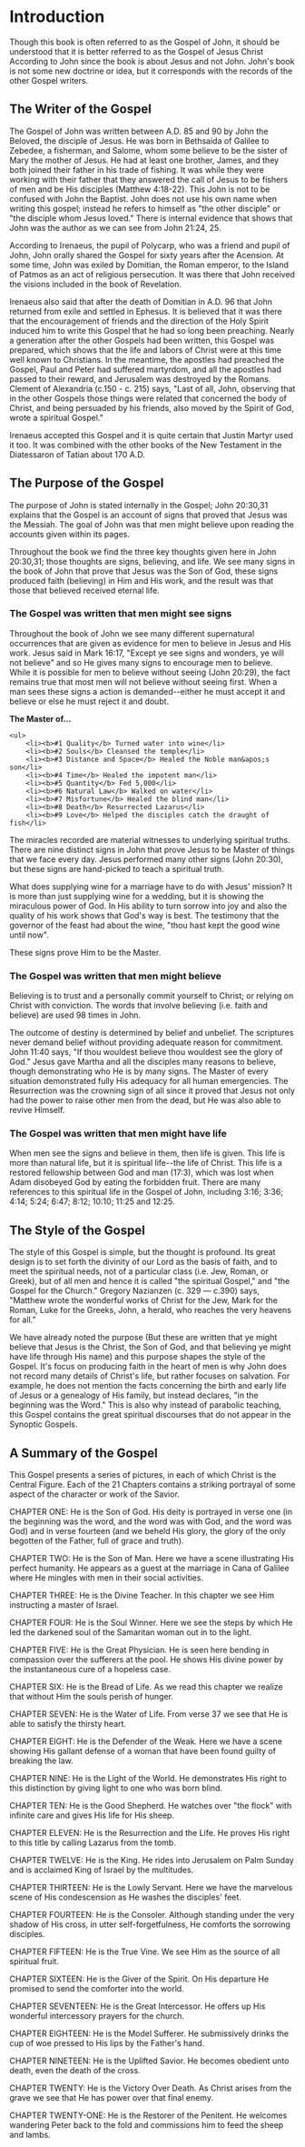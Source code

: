 # Introduction

Though this book is often referred to as the Gospel of John, it should be understood that it is better referred to as the Gospel of Jesus Christ According to John since the book is about Jesus and not John. John&apos;s book is not some new doctrine or idea, but it corresponds with the records of the other Gospel writers.

## The Writer of the Gospel

The Gospel of John was written between A.D. 85 and 90 by John the Beloved, the disciple of Jesus. He was born in Bethsaida of Galilee to Zebedee, a fisherman, and Salome, whom some believe to be the sister of Mary the mother of Jesus. He had at least one brother, James, and they both joined their father in his trade of fishing. It was while they were working with their father that they answered the call of Jesus to be fishers of men and be His disciples (Matthew 4:18-22). This John is not to be confused with John the Baptist. John does not use his own name when writing this gospel; instead he refers to himself as &quot;the other disciple&quot; or &quot;the disciple whom Jesus loved.&quot; There is internal evidence that shows that John was the author as we can see from John 21:24, 25.

According to Irenaeus, the pupil of Polycarp, who was a friend and pupil of John, John orally shared the Gospel for sixty years after the Acension. At some time, John was exiled by Domitian, the Roman emperor, to the Island of Patmos as an act of religious persecution. It was there that John received the visions included in the book of Revelation.

Irenaeus also said that after the death of Domitian in A.D. 96 that John returned from exile and settled in Ephesus. It is believed that it was there that the encouragement of friends and the direction of the Holy Spirit induced him to write this Gospel that he had so long been preaching. Nearly a generation after the other Gospels had been written, this Gospel was prepared, which shows that the life and labors of Christ were at this time well known to Christians. In the meantime, the apostles had preached the Gospel, Paul and Peter had suffered martyrdom, and all the apostles had passed to their reward, and Jerusalem was destroyed by the Romans. Clement of Alexandria (c.150 - c. 215) says, &quot;Last of all, John, observing that in the other Gospels those things were related that concerned the body of Christ, and being persuaded by his friends, also moved by the Spirit of God, wrote a spiritual Gospel.&quot;

Irenaeus accepted this Gospel and it is quite certain that Justin Martyr used it too. It was combined with the other books of the New Testament in the Diatessaron of Tatian about 170 A.D.

## The Purpose of the Gospel

The purpose of John is stated internally in the Gospel; John 20:30,31 explains that the Gospel is an account of signs that proved that Jesus was the Messiah. The goal of John was that men might believe upon reading the accounts given within its pages.

Throughout the book we find the three key thoughts given here in John 20:30,31; those thoughts are signs, believing, and life. We see many signs in the book of John that prove that Jesus was the Son of God, these signs produced faith (believing) in Him and His work, and the result was that those that believed received eternal life.

### The Gospel was written that men might see signs

Throughout the book of John we see many different supernatural occurrences that are given as evidence for men to believe in Jesus and His work. Jesus said in Mark 16:17, &quot;Except ye see signs and wonders, ye will not believe&quot; and so He gives many signs to encourage men to believe. While it is possible for men to believe without seeing (John 20:29), the fact remains true that most men will not believe without seeing first. When a man sees these signs a action is demanded--either he must accept it and believe or else he must reject it and doubt.

<b>The Master of&hellip;</b>

	<ul>
		<li><b>#1 Quality</b> Turned water into wine</li>
		<li><b>#2 Souls</b> Cleansed the temple</li>
		<li><b>#3 Distance and Space</b> Healed the Noble man&apos;s son</li>
		<li><b>#4 Time</b> Healed the impotent man</li>
		<li><b>#5 Quantity</b> Fed 5,000</li>
		<li><b>#6 Natural Law</b> Walked on water</li>
		<li><b>#7 Misfortune</b> Healed the blind man</li>
		<li><b>#8 Death</b> Resurrected Lazarus</li>
		<li><b>#9 Love</b> Helped the disciples catch the draught of fish</li>
</ul>


The miracles recorded are material witnesses to underlying spiritual truths. There are nine distinct signs in John that prove Jesus to be Master of things that we face every day. Jesus performed many other signs (John 20:30), but these signs are hand-picked to teach a spiritual truth.

What does supplying wine for a marriage have to do with Jesus&apos; mission? It is more than just supplying wine for a wedding, but it is showing the miraculous power of God. In His ability to turn sorrow into joy and also the quality of his work shows that God&apos;s way is best. The testimony that the governor of the feast had about the wine, &quot;thou hast kept the good wine until now&quot;.

These signs prove Him to be the Master.


### The Gospel was written that men might believe

Believing is to trust and a personally commit yourself to Christ; or relying on Christ with conviction. The words that involve believing (i.e. faith and believe) are used 98 times in John.

The outcome of destiny is determined by belief and unbelief. The scriptures never demand belief without providing adequate reason for commitment. John 11:40 says, &quot;If thou wouldest believe thou wouldest see the glory of God.&quot; Jesus gave Martha and all the disciples many reasons to believe, though demonstrating who He is by many signs. The Master of every situation demonstrated fully His adequacy for all human emergencies. The Resurrection was the crowning sign of all since it proved that Jesus not only had the power to raise other men from the dead, but He was also able to revive Himself.

### The Gospel was written that men might have life

When men see the signs and believe in them, then life is given. This life is more than natural life, but it is spiritual life--the life of Christ. This life is a restored fellowship between God and man (17:3), which was lost when Adam disobeyed God by eating the forbidden fruit. There are many references to this spiritual life in the Gospel of John, including 3:16; 3:36; 4:14; 5:24; 6:47; 8:12; 10:10; 11:25 and 12:25.

## The Style of the Gospel

The style of this Gospel is simple, but the thought is profound. Its great design is to set forth the divinity of our Lord as the basis of faith, and to meet the spiritual needs, not of a particular class (i.e. Jew, Roman, or Greek), but of all men and hence it is called &quot;the spiritual Gospel,&quot; and &quot;the Gospel for the Church.&quot; Gregory Nazianzen (c. 329 &mdash; c.390) says, &quot;Matthew wrote the wonderful works of Christ for the Jew, Mark for the Roman, Luke for the Greeks, John, a herald, who reaches the very heavens for all.&quot;

We have already noted the purpose (But these are written that ye might believe that Jesus is the Christ, the Son of God, and that believing ye might have life through His name) and this purpose shapes the style of the Gospel. It&apos;s focus on producing faith in the heart of men is why John does not record many details of Christ&apos;s life, but rather focuses on salvation. For example, he does not mention the facts concerning the birth and early life of Jesus or a genealogy of His family, but instead declares, &quot;in the beginning was the Word.&quot; This is also why instead of parabolic teaching, this Gospel contains the great spiritual discourses that do not appear in the Synoptic Gospels.

## A Summary of the Gospel

This Gospel presents a series of pictures, in each of which Christ is the Central Figure. Each of the 21 Chapters contains a striking portrayal of some aspect of the character or work of the Savior.

CHAPTER ONE: He is the Son of God. His deity is portrayed in verse one (in the beginning was the word, and the word was with God, and the word was God) and in verse fourteen (and we beheld His glory, the glory of the only begotten of the Father, full of grace and truth).

CHAPTER TWO: He is the Son of Man. Here we have a scene illustrating His perfect humanity. He appears as a guest at the marriage in Cana of Galilee where He mingles with men in their social activities.

CHAPTER THREE: He is the Divine Teacher. In this chapter we see Him instructing a master of Israel.

CHAPTER FOUR: He is the Soul Winner. Here we see the steps by which He led the darkened soul of the Samaritan woman out in to the light.

CHAPTER FIVE: He is the Great Physician. He is seen here bending in compassion over the sufferers at the pool. He shows His divine power by the instantaneous cure of a hopeless case.

CHAPTER SIX: He is the Bread of Life. As we read this chapter we realize that without Him the souls perish of hunger.

CHAPTER SEVEN: He is the Water of Life. From verse 37 we see that He is able to satisfy the thirsty heart.

CHAPTER EIGHT: He is the Defender of the Weak. Here we have a scene showing His gallant defense of a woman that have been found guilty of breaking the law.

CHAPTER NINE: He is the Light of the World. He demonstrates His right to this distinction by giving light to one who was born blind.

CHAPTER TEN: He is the Good Shepherd. He watches over &quot;the flock&quot; with infinite care and gives His life for His sheep.

CHAPTER ELEVEN: He is the Resurrection and the Life. He proves His right to this title by calling Lazarus from the tomb.

CHAPTER TWELVE: He is the King. He rides into Jerusalem on Palm Sunday and is acclaimed King of Israel by the multitudes.

CHAPTER THIRTEEN: He is the Lowly Servant. Here we have the marvelous scene of His condescension as He washes the disciples&apos; feet.

CHAPTER FOURTEEN: He is the Consoler. Although standing under the very shadow of His cross, in utter self-forgetfulness, He comforts the sorrowing disciples.

CHAPTER FIFTEEN: He is the True Vine. We see Him as the source of all spiritual fruit.

CHAPTER SIXTEEN: He is the Giver of the Spirit. On His departure He promised to send the comforter into the world.

CHAPTER SEVENTEEN: He is the Great Intercessor. He offers up His wonderful intercessory prayers for the church.

CHAPTER EIGHTEEN: He is the Model Sufferer. He submissively drinks the cup of woe pressed to His lips by the Father&apos;s hand.

CHAPTER NINETEEN: He is the Uplifted Savior. He becomes obedient unto death, even the death of the cross.

CHAPTER TWENTY: He is the Victory Over Death. As Christ arises from the grave we see that He has power over that final enemy.

CHAPTER TWENTY-ONE: He is the Restorer of the Penitent. He welcomes wandering Peter back to the fold and commissions him to feed the sheep and lambs.
